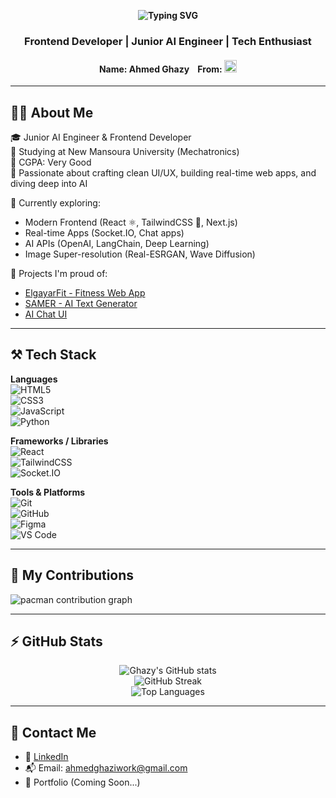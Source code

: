 <p align="center">
  <strong>
    <img src="https://readme-typing-svg.demolab.com?font=Fira+Code&size=26&duration=3000&pause=1000&color=F7931E&center=true&vCenter=true&width=435&lines=Hey+%F0%9F%91%8B%2C+I'm+BinGhazy" alt="Typing SVG" />
  </strong>
</p>
<h3 align="center">Frontend Developer | Junior AI Engineer | Tech Enthusiast</h3>
<h4 align="center">
  <strong>Name:</strong> Ahmed Ghazy &nbsp;&nbsp;
  <strong>From:</strong> <img src="https://media1.tenor.com/m/F18Rn-uObA0AAAAC/egypt-flag-gif.gif" alt="Egypt Flag" width="20" />
</h4>

---

## 👨‍💻 About Me

🎓 Junior AI Engineer & Frontend Developer  
🏫 Studying at New Mansoura University (Mechatronics)  
🌟 CGPA: Very Good  
💼 Passionate about crafting clean UI/UX, building real-time web apps, and diving deep into AI  

🧠 Currently exploring:  
- Modern Frontend (React ⚛️, TailwindCSS 💨, Next.js)  
- Real-time Apps (Socket.IO, Chat apps)  
- AI APIs (OpenAI, LangChain, Deep Learning)  
- Image Super-resolution (Real-ESRGAN, Wave Diffusion)  

🚀 Projects I'm proud of:  
- [ElgayarFit - Fitness Web App](https://github.com/binghazy/ElgayarFit-Fitness-Web-Application)  
- [SAMER - AI Text Generator](https://github.com/binghazy/SAMER)  
- [AI Chat UI](https://github.com/binghazy/Aichat-OpenAI-Frontend)  

---

## ⚒️ Tech Stack

**Languages**  
![HTML5](https://img.shields.io/badge/html5-E34F26?style=flat&logo=html5&logoColor=white)  
![CSS3](https://img.shields.io/badge/css3-1572B6?style=flat&logo=css3&logoColor=white)  
![JavaScript](https://img.shields.io/badge/javascript-F7DF1E?style=flat&logo=javascript&logoColor=black)  
![Python](https://img.shields.io/badge/python-3776AB?style=flat&logo=python&logoColor=white)  

**Frameworks / Libraries**  
![React](https://img.shields.io/badge/react-61DAFB?style=flat&logo=react&logoColor=black)  
![TailwindCSS](https://img.shields.io/badge/tailwindcss-38B2AC?style=flat&logo=tailwind-css&logoColor=white)  
![Socket.IO](https://img.shields.io/badge/Socket.IO-010101?style=flat&logo=socket.io&logoColor=white)  

**Tools & Platforms**  
![Git](https://img.shields.io/badge/git-F05032?style=flat&logo=git&logoColor=white)  
![GitHub](https://img.shields.io/badge/github-181717?style=flat&logo=github&logoColor=white)  
![Figma](https://img.shields.io/badge/figma-F24E1E?style=flat&logo=figma&logoColor=white)  
![VS Code](https://img.shields.io/badge/VS%20Code-007ACC?style=flat&logo=visual-studio-code&logoColor=white)  

---

## 🐍 My Contributions
<picture>
  <source media="(prefers-color-scheme: dark)" srcset="https://raw.githubusercontent.com/binghazy/binghazy/output/pacman-contribution-graph-dark.svg">
  <source media="(prefers-color-scheme: light)" srcset="https://raw.githubusercontent.com/binghazy/binghazy/output/pacman-contribution-graph.svg">
  <img alt="pacman contribution graph" src="https://raw.githubusercontent.com/binghazy/binghazy/output/pacman-contribution-graph.svg">
</picture>

---

## ⚡ GitHub Stats

<p align="center">
  <img src="https://github-readme-stats.vercel.app/api?username=binghazy&show_icons=true&theme=radical" alt="Ghazy's GitHub stats" />
  <br />
  <img src="https://github-readme-streak-stats.herokuapp.com?user=binghazy&theme=radical" alt="GitHub Streak" />
  <br />
  <img src="https://github-readme-stats.vercel.app/api/top-langs/?username=binghazy&layout=compact&theme=radical" alt="Top Languages" />
</p>

---

## 🔗 Contact Me

- 💼 [LinkedIn](https://www.linkedin.com/in/ahmed-ghazy01/)  
- 📬 Email: [ahmedghaziwork@gmail.com](mailto:ahmedghaziwork@gmail.com)  
- 🧠 Portfolio (Coming Soon...)
